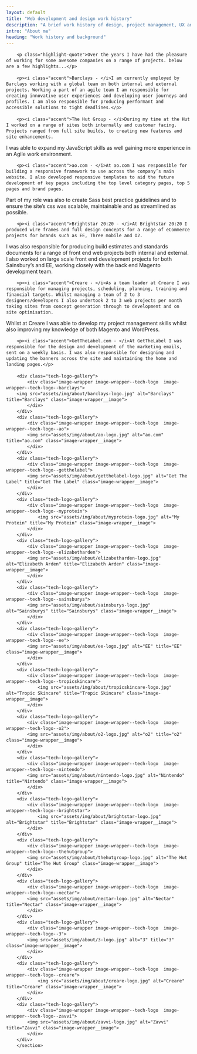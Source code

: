 ```yaml
---
layout: default
title: "Web development and design work history"
description: "A brief work history of design, project management, UX and Front End Development jobs"
intro: "About me"
heading: "Work history and background"
---
```




<section class="content">

		<p class="highlight-quote">Over the years I have had the pleasure of working for some awesome companies on a range of projects. below are a few highlights...</p>

		<p><i class="accent">Barclays - </i>I am currently employed by Barclays working with a global team on both internal and external projects. Working a part of an agile team I am responsible for creating innovative user experiences and developing user journeys and profiles. I am also responsible for producing performant and accessible solutions to tight deadlines.</p>

	 	<p><i class="accent">The Hut Group - </i>During my time at the Hut I worked on a range of sites both internally and customer facing. Projects ranged from full site builds, to creating new features and site enhancements.
I was able to expand my JavaScript skills as well gaining more experience in an Agile work environment. </p>

		<p><i class="accent">ao.com - </i>At ao.com I was responsible for building a responsive framework to use across the company’s main website. I also developed responsive templates to aid the future development of key pages including the top level category pages, top 5 pages and brand pages.
Part of my role was also to create Sass best practice guidelines and to ensure the site’s css was scalable, maintainable and as streamlined as possible.</p>

		<p><i class="accent">Brightstar 20:20 - </i>At Brightstar 20:20 I produced wire frames and full design concepts for a range of eCommerce projects for brands such as EE, Three mobile and O2.
I was also responsible for producing build estimates and standards documents for a range of front end web projects both internal and external. I also worked on large scale front end development projects for both Sainsbury’s and EE, working closely with the back end Magento development team.</p>

		<p><i class="accent">Creare - </i>As a team leader at Creare I was responsible for managing projects, scheduling, planning, training and financial targets. Whilst managing a team of 2 to 3 designers/developers I also undertook 2 to 3 web projects per month taking sites from concept generation through to development and on site optimisation.
Whilst at Creare I was able to develop my project management skills whilst also improving my knowledge of both Magento and WordPress.</p>

		<p><i class="accent">GetTheLabel.com - </i>At GetTheLabel I was responsible for the design and development of the marketing emails, sent on a weekly basis. I was also responsible for designing and updating the banners across the site and maintaining the home and landing pages.</p>

		<div class="tech-logo-gallery">
			<div class="image-wrapper image-wrapper--tech-logo  image-wrapper--tech-logo--barclays">
      	<img src="assets/img/about/barclays-logo.jpg" alt="Barclays" title="Barclays" class="image-wrapper__image">
			</div>
		</div>
		<div class="tech-logo-gallery">
			<div class="image-wrapper image-wrapper--tech-logo  image-wrapper--tech-logo--ao">
		    <img src="assets/img/about/ao-logo.jpg" alt="ao.com" title="ao.com" class="image-wrapper__image">
			</div>
		</div>
		<div class="tech-logo-gallery">
			<div class="image-wrapper image-wrapper--tech-logo  image-wrapper--tech-logo--getthelabel">
		    <img src="assets/img/about/getthelabel-logo.jpg" alt="Get The Label" title="Get The Label" class="image-wrapper__image">
			</div>
		</div>
		<div class="tech-logo-gallery">
			<div class="image-wrapper image-wrapper--tech-logo  image-wrapper--tech-logo--myprotein">
				<img src="assets/img/about/myprotein-logo.jpg" alt="My Protein" title="My Protein" class="image-wrapper__image">
			</div>
		</div>
		<div class="tech-logo-gallery">
			<div class="image-wrapper image-wrapper--tech-logo  image-wrapper--tech-logo--elizabetharden">
		    <img src="assets/img/about/elizabetharden-logo.jpg" alt="Elizabeth Arden" title="Elizabeth Arden" class="image-wrapper__image">
			</div>
		</div>
		<div class="tech-logo-gallery">
			<div class="image-wrapper image-wrapper--tech-logo  image-wrapper--tech-logo--sainsburys">
		    <img src="assets/img/about/sainsburys-logo.jpg" alt="Sainsburys" title="Sainsburys" class="image-wrapper__image">
			</div>
		</div>
		<div class="tech-logo-gallery">
			<div class="image-wrapper image-wrapper--tech-logo  image-wrapper--tech-logo--ee">
		    <img src="assets/img/about/ee-logo.jpg" alt="EE" title="EE" class="image-wrapper__image">
			</div>
		</div>
		<div class="tech-logo-gallery">
			<div class="image-wrapper image-wrapper--tech-logo  image-wrapper--tech-logo--tropicskincare">
				<img src="assets/img/about/tropicskincare-logo.jpg" alt="Tropic Skincare" title="Tropic Skincare" class="image-wrapper__image">
			</div>
		</div>
		<div class="tech-logo-gallery">
			<div class="image-wrapper image-wrapper--tech-logo  image-wrapper--tech-logo--o2">
		  	<img src="assets/img/about/o2-logo.jpg" alt="o2" title="o2" class="image-wrapper__image">
			</div>
		</div>
		<div class="tech-logo-gallery">
			<div class="image-wrapper image-wrapper--tech-logo  image-wrapper--tech-logo--nintendo">
		  	<img src="assets/img/about/nintendo-logo.jpg" alt="Nintendo" title="Nintendo" class="image-wrapper__image">
			</div>
		</div>
		<div class="tech-logo-gallery">
			<div class="image-wrapper image-wrapper--tech-logo  image-wrapper--tech-logo--brightstar">
				<img src="assets/img/about/brightstar-logo.jpg" alt="Brightstar" title="Brightstar" class="image-wrapper__image">
			</div>
		</div>
		<div class="tech-logo-gallery">
			<div class="image-wrapper image-wrapper--tech-logo  image-wrapper--tech-logo--thehutgroup">
		    <img src="assets/img/about/thehutgroup-logo.jpg" alt="The Hut Group" title="The Hut Group" class="image-wrapper__image">
			</div>
		</div>
		<div class="tech-logo-gallery">
			<div class="image-wrapper image-wrapper--tech-logo  image-wrapper--tech-logo--nectar">
		    <img src="assets/img/about/nectar-logo.jpg" alt="Nectar" title="Nectar" class="image-wrapper__image">
			</div>
		</div>
		<div class="tech-logo-gallery">
			<div class="image-wrapper image-wrapper--tech-logo  image-wrapper--tech-logo--3">
		    <img src="assets/img/about/3-logo.jpg" alt="3" title="3" class="image-wrapper__image">
			</div>
		</div>
		<div class="tech-logo-gallery">
			<div class="image-wrapper image-wrapper--tech-logo  image-wrapper--tech-logo--creare">
				<img src="assets/img/about/creare-logo.jpg" alt="Creare" title="Creare" class="image-wrapper__image">
			</div>
		</div>
		<div class="tech-logo-gallery">
			<div class="image-wrapper image-wrapper--tech-logo  image-wrapper--tech-logo--zavvi">
		    <img src="assets/img/about/zavvi-logo.jpg" alt="Zavvi" title="Zavvi" class="image-wrapper__image">
			</div>
		</div>
		</section>
